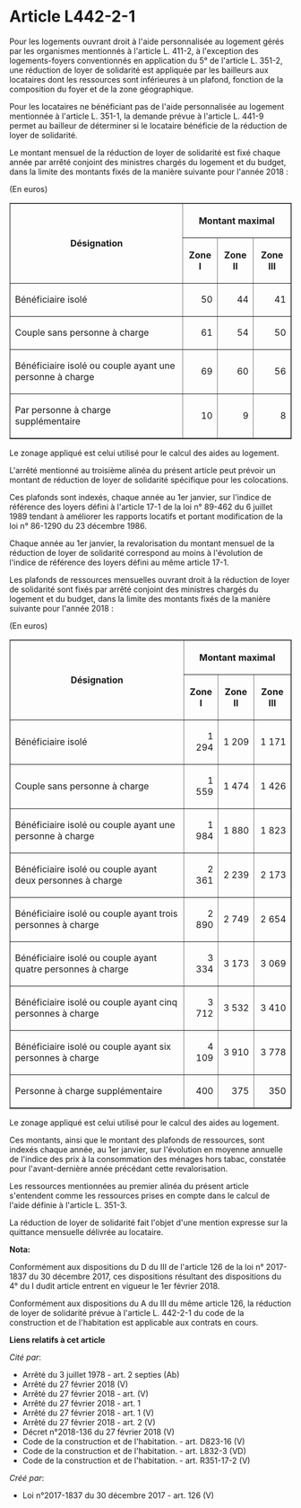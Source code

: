 # Article L442-2-1

Pour les logements ouvrant droit à l'aide personnalisée au logement gérés par les organismes mentionnés à l'article L. 411-2,
à l'exception des logements-foyers conventionnés en application du 5° de l'article L. 351-2, une réduction de loyer de
solidarité est appliquée par les bailleurs aux locataires dont les ressources sont inférieures à un plafond, fonction de la
composition du foyer et de la zone géographique.

Pour les locataires ne bénéficiant pas de l'aide personnalisée au logement mentionnée à l'article L. 351-1, la demande prévue
à l'article L. 441-9 permet au bailleur de déterminer si le locataire bénéficie de la réduction de loyer de solidarité.

Le montant mensuel de la réduction de loyer de solidarité est fixé chaque année par arrêté conjoint des ministres chargés du
logement et du budget, dans la limite des montants fixés de la manière suivante pour l'année 2018 :

(En euros)

<table border="1">
  <tbody>
    <tr>
      <th rowspan="2">

Désignation</th>
      <th colspan="3">

Montant maximal</th>
    </tr>
    <tr>
      <th>

Zone I</th>
      <th>

Zone II</th>
      <th>

Zone III</th>
    </tr>
    <tr>
      <td align="left">

Bénéficiaire isolé</td>
      <td align="right">

50</td>
      <td align="right">

44</td>
      <td align="right">

41</td>
    </tr>
    <tr>
      <td align="left">

Couple sans personne à charge</td>
      <td align="right">

61</td>
      <td align="right">

54</td>
      <td align="right">

50</td>
    </tr>
    <tr>
      <td align="left">

Bénéficiaire isolé ou couple ayant une personne à charge</td>
      <td align="right">

69</td>
      <td align="right">

60</td>
      <td align="right">

56</td>
    </tr>
    <tr>
      <td align="left">

Par personne à charge supplémentaire</td>
      <td align="right">

10</td>
      <td align="right">

9</td>
      <td align="right">

8</td>
    </tr>
  </tbody>
</table>

Le zonage appliqué est celui utilisé pour le calcul des aides au logement.

L'arrêté mentionné au troisième alinéa du présent article peut prévoir un montant de réduction de loyer de solidarité
spécifique pour les colocations.

Ces plafonds sont indexés, chaque année au 1er janvier, sur l'indice de référence des loyers défini à l'article 17-1 de la
loi n° 89-462 du 6 juillet 1989 tendant à améliorer les rapports locatifs et portant modification de la loi n° 86-1290 du 23
décembre 1986.

Chaque année au 1er janvier, la revalorisation du montant mensuel de la réduction de loyer de solidarité correspond au moins
à l'évolution de l'indice de référence des loyers défini au même article 17-1.

Les plafonds de ressources mensuelles ouvrant droit à la réduction de loyer de solidarité sont fixés par arrêté conjoint des
ministres chargés du logement et du budget, dans la limite des montants fixés de la manière suivante pour l'année 2018 :

(En euros)

<table border="1">
  <tbody>
    <tr>
      <th rowspan="2">

Désignation</th>
      <th colspan="3">

Montant maximal</th>
    </tr>
    <tr>
      <th>

Zone I</th>
      <th>

Zone II</th>
      <th>

Zone III</th>
    </tr>
    <tr>
      <td align="left">

Bénéficiaire isolé</td>
      <td align="right">

1 294</td>
      <td align="right">

1 209</td>
      <td align="right">

1 171</td>
    </tr>
    <tr>
      <td align="left">

Couple sans personne à charge</td>
      <td align="right">

1 559</td>
      <td align="right">

1 474</td>
      <td align="right">

1 426</td>
    </tr>
    <tr>
      <td align="left">

Bénéficiaire isolé ou couple ayant une personne à charge</td>
      <td align="right">

1 984</td>
      <td align="right">

1 880</td>
      <td align="right">

1 823</td>
    </tr>
    <tr>
      <td align="left">

Bénéficiaire isolé ou couple ayant deux personnes à charge</td>
      <td align="right">

2 361</td>
      <td align="right">

2 239</td>
      <td align="right">

2 173</td>
    </tr>
    <tr>
      <td align="left">

Bénéficiaire isolé ou couple ayant trois personnes à charge</td>
      <td align="right">

2 890</td>
      <td align="right">

2 749</td>
      <td align="right">

2 654</td>
    </tr>
    <tr>
      <td align="left">

Bénéficiaire isolé ou couple ayant quatre personnes à charge</td>
      <td align="right">

3 334</td>
      <td align="right">

3 173</td>
      <td align="right">

3 069</td>
    </tr>
    <tr>
      <td align="left">

Bénéficiaire isolé ou couple ayant cinq personnes à charge</td>
      <td align="right">

3 712</td>
      <td align="right">

3 532</td>
      <td align="right">

3 410</td>
    </tr>
    <tr>
      <td align="left">

Bénéficiaire isolé ou couple ayant six personnes à charge</td>
      <td align="right">

4 109</td>
      <td align="right">

3 910</td>
      <td align="right">

3 778</td>
    </tr>
    <tr>
      <td align="left">

Personne à charge supplémentaire</td>
      <td align="right">

400</td>
      <td align="right">

375</td>
      <td align="right">

350</td>
    </tr>
  </tbody>
</table>

Le zonage appliqué est celui utilisé pour le calcul des aides au logement.

Ces montants, ainsi que le montant des plafonds de ressources, sont indexés chaque année, au 1er janvier, sur l'évolution en
moyenne annuelle de l'indice des prix à la consommation des ménages hors tabac, constatée pour l'avant-dernière année
précédant cette revalorisation.

Les ressources mentionnées au premier alinéa du présent article s'entendent comme les ressources prises en compte dans le
calcul de l'aide définie à l'article L. 351-3.

La réduction de loyer de solidarité fait l'objet d'une mention expresse sur la quittance mensuelle délivrée au locataire.

**Nota:**

Conformément aux dispositions du D du III de l'article 126 de la loi n° 2017-1837 du 30 décembre 2017, ces dispositions
résultant des dispositions du 4° du I dudit article entrent en vigueur le 1er février 2018.

Conformément aux dispositions du A du III du même article 126, la réduction de loyer de solidarité prévue à l'article L.
442-2-1 du code de la construction et de l'habitation est applicable aux contrats en cours.

**Liens relatifs à cet article**

_Cité par_:

  - Arrêté du 3 juillet 1978 - art. 2 septies (Ab)
  - Arrêté du 27 février 2018 (V)
  - Arrêté du 27 février 2018 - art. (V)
  - Arrêté du 27 février 2018 - art. 1
  - Arrêté du 27 février 2018 - art. 1 (V)
  - Arrêté du 27 février 2018 - art. 2 (V)
  - Décret n°2018-136 du 27 février 2018 (V)
  - Code de la construction et de l'habitation. - art. D823-16 (V)
  - Code de la construction et de l'habitation. - art. L832-3 (VD)
  - Code de la construction et de l'habitation. - art. R351-17-2 (V)

_Créé par_:

  - Loi n°2017-1837 du 30 décembre 2017 - art. 126 (V)
